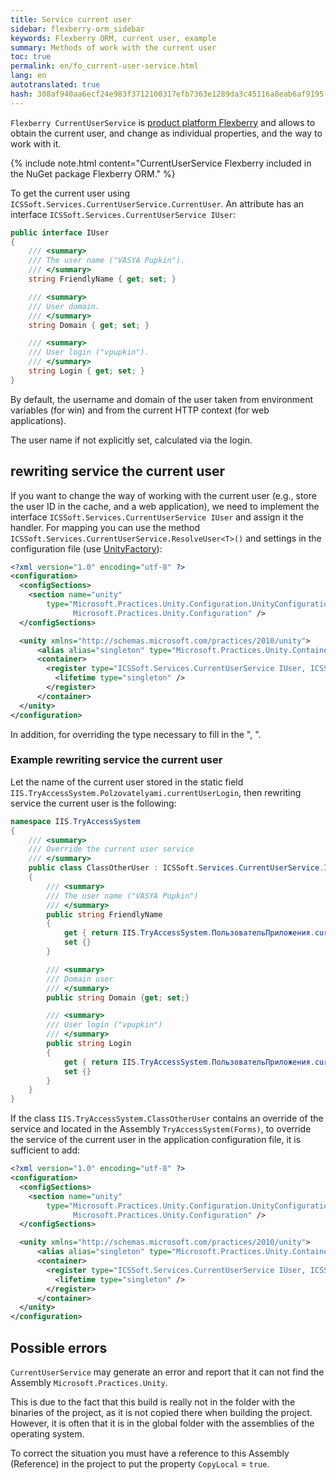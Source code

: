 ```yaml
--- 
title: Service current user 
sidebar: flexberry-orm_sidebar 
keywords: Flexberry ORM, current user, example 
summary: Methods of work with the current user 
toc: true 
permalink: en/fo_current-user-service.html 
lang: en 
autotranslated: true 
hash: 308af940aa6ecf24e983f3712100317efb7363e1289da3c45116a8eab6af9195 
--- 
```


`Flexberry CurrentUserService` is [product platform Flexberry](fp_landing_page.html) and allows to obtain the current user, and change as individual properties, and the way to work with it. 

{% include note.html content="CurrentUserService Flexberry included in the NuGet package Flexberry ORM." %} 

To get the current user using `ICSSoft.Services.CurrentUserService.CurrentUser`. An attribute has an interface `ICSSoft.Services.CurrentUserService IUser`: 

```csharp
public interface IUser
{
	/// <summary> 
	/// The user name ("VASYA Pupkin"). 
	/// </summary> 
	string FriendlyName { get; set; }

	/// <summary> 
	/// User domain. 
	/// </summary> 
	string Domain { get; set; }

	/// <summary> 
	/// User login ("vpupkin"). 
	/// </summary> 
	string Login { get; set; }
}
``` 

By default, the username and domain of the user taken from environment variables (for win) and from the current HTTP context (for web applications). 

The user name if not explicitly set, calculated via the login. 

## rewriting service the current user 

If you want to change the way of working with the current user (e.g., store the user ID in the cache, and a web application), we need to implement the interface `ICSSoft.Services.CurrentUserService IUser` and assign it the handler. For mapping you can use the method `ICSSoft.Services.CurrentUserService.ResolveUser<T>()` and settings in the configuration file (use [UnityFactory](fo_unity-factory.html)): 

```xml
<?xml version="1.0" encoding="utf-8" ?>
<configuration>
  <configSections>
    <section name="unity"
        type="Microsoft.Practices.Unity.Configuration.UnityConfigurationSection,
              Microsoft.Practices.Unity.Configuration" />
  </configSections>

  <unity xmlns="http://schemas.microsoft.com/practices/2010/unity">
	  <alias alias="singleton" type="Microsoft.Practices.Unity.ContainerControlledLifetimeManager, Microsoft.Practices.Unity" />
	  <container>
		<register type="ICSSoft.Services.CurrentUserService IUser, ICSSoft.Services.CurrentUserService" mapTo="<Full type name>, <Assembly Name>">
		  <lifetime type="singleton" />
		</register>
	  </container>
  </unity>
</configuration>
``` 

In addition, for overriding the type necessary to fill in the "<Full type name>, <Assembly Name>". 

### Example rewriting service the current user 

Let the name of the current user stored in the static field `IIS.TryAccessSystem.Polzovatelyami.currentUserLogin`, then rewriting service the current user is the following: 

``` csharp
namespace IIS.TryAccessSystem
{
    /// <summary> 
    /// Override the current user service 
    /// </summary> 
    public class ClassOtherUser : ICSSoft.Services.CurrentUserService.IUser
    {
        /// <summary> 
        /// The user name ("VASYA Pupkin") 
        /// </summary> 
        public string FriendlyName
        {
            get { return IIS.TryAccessSystem.ПользовательПриложения.currentUserLogin; }
            set {}
        }

        /// <summary> 
        /// Domain user 
        /// </summary> 
        public string Domain {get; set;}

        /// <summary> 
        /// User login ("vpupkin") 
        /// </summary> 
        public string Login
        {
            get { return IIS.TryAccessSystem.ПользовательПриложения.currentUserLogin; }
            set {}
        }
    }
}
``` 

If the class `IIS.TryAccessSystem.ClassOtherUser` contains an override of the service and located in the Assembly `TryAccessSystem(Forms)`, to override the service of the current user in the application configuration file, it is sufficient to add: 

```xml
<?xml version="1.0" encoding="utf-8" ?>
<configuration>
  <configSections>
    <section name="unity"
        type="Microsoft.Practices.Unity.Configuration.UnityConfigurationSection,
              Microsoft.Practices.Unity.Configuration" />
  </configSections>

  <unity xmlns="http://schemas.microsoft.com/practices/2010/unity">
	  <alias alias="singleton" type="Microsoft.Practices.Unity.ContainerControlledLifetimeManager, Microsoft.Practices.Unity" />
	  <container>
		<register type="ICSSoft.Services.CurrentUserService IUser, ICSSoft.Services.CurrentUserService" mapTo="IIS.TryAccessSystem.ClassOtherUser, TryAccessSystem(Forms)">
		  <lifetime type="singleton" />
		</register>
	  </container>
  </unity>
</configuration>
``` 

## Possible errors 

`CurrentUserService` may generate an error and report that it can not find the Assembly `Microsoft.Practices.Unity`. 

This is due to the fact that this build is really not in the folder with the binaries of the project, as it is not copied there when building the project. However, it is often that it is in the global folder with the assemblies of the operating system. 

To correct the situation you must have a reference to this Assembly (Reference) in the project to put the property `CopyLocal` = `true`.


